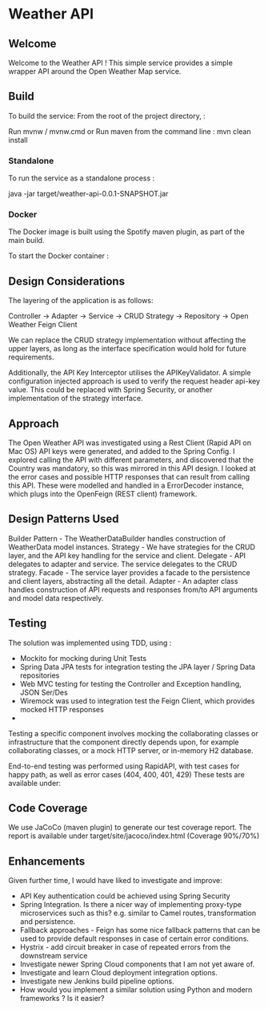 # Weather API

## Welcome

Welcome to the Weather API !  This simple service provides a simple wrapper API
around the Open Weather Map service.

## Build
To build the service:
From the root of the project directory, :

Run mvnw / mvnw.cmd
or
Run maven from the command line :
mvn clean install

### Standalone
To run the service as a standalone process :

java -jar target/weather-api-0.0.1-SNAPSHOT.jar

### Docker
The Docker image is built using the Spotify maven plugin, as part of the main build.

To start the Docker container :


## Design Considerations
The layering of the application is as follows:

Controller -> Adapter
           -> Service -> CRUD Strategy -> Repository
                                       -> Open Weather Feign Client

We can replace the CRUD strategy implementation without affecting the upper layers, as long as the
interface specification would hold for future requirements.

Additionally, the API Key Interceptor utilises the APIKeyValidator.
A simple configuration injected approach is used to verify the request header api-key value.
This could be replaced with Spring Security, or another implementation of the strategy interface.
                                      


## Approach
The Open Weather API was investigated using a Rest Client (Rapid API on Mac OS)
API keys were generated, and added to the Spring Config.
I explored calling the API with different parameters, and discovered that
the Country was mandatory, so this was mirrored in this API design.
I looked at the error cases and possible HTTP responses that can result from calling this API.
These were modelled and handled in a ErrorDecoder instance, which plugs into the OpenFeign (REST client) framework.


## Design Patterns Used

Builder Pattern - The WeatherDataBuilder handles construction of WeatherData model instances.
Strategy - We have strategies for the CRUD layer, and the API key handling for the service and client.
Delegate - API delegates to adapter and service. The service delegates to the CRUD strategy.
Facade - The service layer provides a facade to the persistence and client layers, abstracting all the detail.
Adapter - An adapter class handles construction of API requests and responses from/to API arguments and model
data respectively.

## Testing
The solution was implemented using TDD, using :
- Mockito for mocking during Unit Tests
- Spring Data JPA tests for integration testing the JPA layer / Spring Data repositories
- Web MVC testing for testing the Controller and Exception handling, JSON Ser/Des
- Wiremock was used to integration test the Feign Client, which provides mocked HTTP responses
- 
Testing a specific component involves mocking the collaborating classes or infrastructure that the
component directly depends upon, for example collaborating classes, or a mock HTTP server, or in-memory H2 database.

End-to-end testing was performed using RapidAPI, with test cases for happy path, as well as error cases
(404, 400, 401, 429)
These tests are available under:

## Code Coverage
We use JaCoCo (maven plugin) to generate our test coverage report.
The report is available under target/site/jacoco/index.html
(Coverage 90%/70%)

## Enhancements

Given further time, I would have liked to investigate and improve:

- API Key authentication could be achieved using Spring Security
- Spring Integration. Is there a nicer way of implementing proxy-type
  microservices such as this? e.g. similar to Camel routes, transformation and persistence.
- Fallback approaches - Feign has some nice fallback patterns that can be used
  to provide default responses in case of certain error conditions.
- Hystrix - add circuit breaker in case of repeated errors from the downstream service
- Investigate newer Spring Cloud components that I am not yet aware of.
- Investigate and learn Cloud deployment integration options.
- Investigate new Jenkins build pipeline options.
- How would you implement a similar solution using Python and modern frameworks ? Is it easier?
